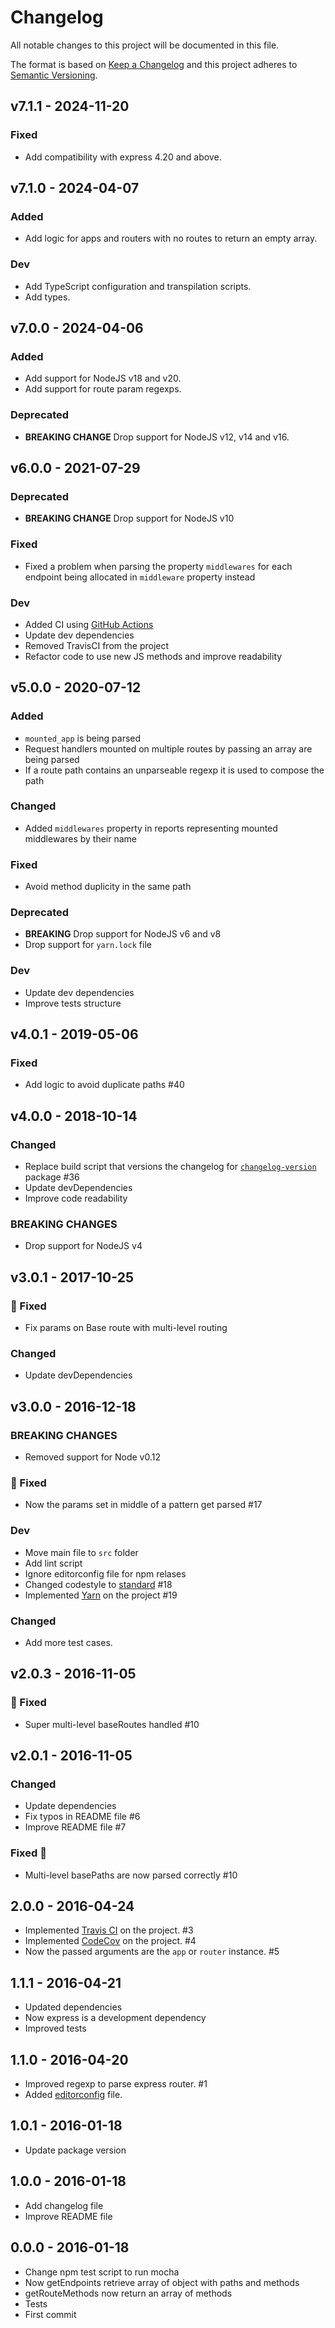 # Changelog

All notable changes to this project will be documented in this file.

The format is based on [Keep a Changelog](http://keepachangelog.com/en/1.0.0/)
and this project adheres to [Semantic Versioning](http://semver.org/spec/v2.0.0.html).

<!--
## [UNRELEASED]
### Added
### Changed
### Deprecated
### Removed
### Fixed
### Security
### Dev
-->

## v7.1.1 - 2024-11-20

### Fixed

- Add compatibility with express 4.20 and above.

## v7.1.0 - 2024-04-07

### Added

- Add logic for apps and routers with no routes to return an empty array.

### Dev

- Add TypeScript configuration and transpilation scripts.
- Add types.

## v7.0.0 - 2024-04-06

### Added

- Add support for NodeJS v18 and v20.
- Add support for route param regexps.

### Deprecated

- **BREAKING CHANGE** Drop support for NodeJS v12, v14 and v16.

## v6.0.0 - 2021-07-29

### Deprecated

- **BREAKING CHANGE** Drop support for NodeJS v10

### Fixed

- Fixed a problem when parsing the property `middlewares` for each endpoint being allocated in `middleware` property instead

### Dev

- Added CI using [GitHub Actions](https://docs.github.com/en/actions)
- Update dev dependencies
- Removed TravisCI from the project
- Refactor code to use new JS methods and improve readability

## v5.0.0 - 2020-07-12

### Added

- `mounted_app` is being parsed
- Request handlers mounted on multiple routes by passing an array are being parsed
- If a route path contains an unparseable regexp it is used to compose the path

### Changed

- Added `middlewares` property in reports representing mounted middlewares by their name

### Fixed

- Avoid method duplicity in the same path

### Deprecated

- **BREAKING** Drop support for NodeJS v6 and v8
- Drop support for `yarn.lock` file

### Dev

- Update dev dependencies
- Improve tests structure

## v4.0.1 - 2019-05-06

### Fixed

- Add logic to avoid duplicate paths #40

## v4.0.0 - 2018-10-14

### Changed

- Replace build script that versions the changelog for [`changelog-version`](https://www.npmjs.com/package/changelog-version) package #36
- Update devDependencies
- Improve code readability

### BREAKING CHANGES

- Drop support for NodeJS v4

## v3.0.1 - 2017-10-25

### 🐛 Fixed

- Fix params on Base route with multi-level routing

### Changed

- Update devDependencies

## v3.0.0 - 2016-12-18

### BREAKING CHANGES

- Removed support for Node v0.12

### 🐛 Fixed

- Now the params set in middle of a pattern get parsed #17

### Dev

- Move main file to `src` folder
- Add lint script
- Ignore editorconfig file for npm relases
- Changed codestyle to [standard](http://standardjs.com/) #18
- Implemented [Yarn](https://yarnpkg.com) on the project #19

### Changed

- Add more test cases.

## v2.0.3 - 2016-11-05

### 🐛 Fixed

- Super multi-level baseRoutes handled #10

## v2.0.1 - 2016-11-05

### Changed

- Update dependencies
- Fix typos in README file #6
- Improve README file #7

### Fixed 🐛

- Multi-level basePaths are now parsed correctly #10

## 2.0.0 - 2016-04-24

- Implemented [Travis CI](https://travis-ci.org/) on the project. #3
- Implemented [CodeCov](https://codecov.io/) on the project. #4
- Now the passed arguments are the `app` or `router` instance. #5

## 1.1.1 - 2016-04-21

- Updated dependencies
- Now express is a development dependency
- Improved tests

## 1.1.0 - 2016-04-20

- Improved regexp to parse express router. #1
- Added [editorconfig](http://editorconfig.org) file.

## 1.0.1 - 2016-01-18

- Update package version

## 1.0.0 - 2016-01-18

- Add changelog file
- Improve README file

## 0.0.0 - 2016-01-18

- Change npm test script to run mocha
- Now getEndpoints retrieve array of object with paths and methods
- getRouteMethods now return an array of methods
- Tests
- First commit
